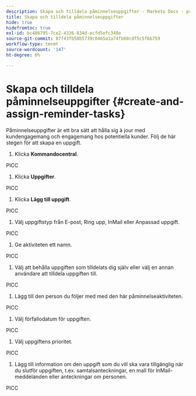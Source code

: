 ```yaml
---
description: Skapa och tilldela påminnelseuppgifter - Marketo Docs - produktdokumentation
title: Skapa och tilldela påminnelseuppgifter
hide: true
hidefromtoc: true
exl-id: bc486795-7ce2-4336-834d-ecfd5efc348e
source-git-commit: 87f43fb58b5739c0465a1a74fb60cdf5c5f6b759
workflow-type: tm+mt
source-wordcount: '147'
ht-degree: 0%

---
```


# Skapa och tilldela påminnelseuppgifter {#create-and-assign-reminder-tasks}

Påminnelseuppgifter är ett bra sätt att hålla sig à jour med kundengagemang och engagemang hos potentiella kunder. Följ de här stegen för att skapa en uppgift.

1. Klicka **Kommandocentral**.

PICC

1. Klicka **Uppgifter**.

PICC

1. Klicka **Lägg till uppgift**.

PICC

1. Välj uppgiftstyp från E-post, Ring upp, InMail eller Anpassad uppgift.

PICC

1. Ge aktiviteten ett namn.

PICC

1. Välj att behålla uppgiften som tilldelats dig själv eller välj en annan användare att tilldela uppgiften till.

PICC

1. Lägg till den person du följer med med den här påminnelseaktiviteten.

PICC

1. Välj förfallodatum för uppgiften.

PICC

1. Välj uppgiftens prioritet.

PICC

1. Lägg till information om den uppgift som du vill ska vara tillgänglig när du slutför uppgiften, t.ex. samtalsanteckningar, en mall för InMail-meddelanden eller anteckningar om personen.

PICC
